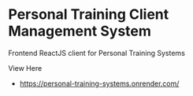 # Personal Training Client Management System

Frontend ReactJS client for Personal Training Systems

View Here
- https://personal-training-systems.onrender.com/
